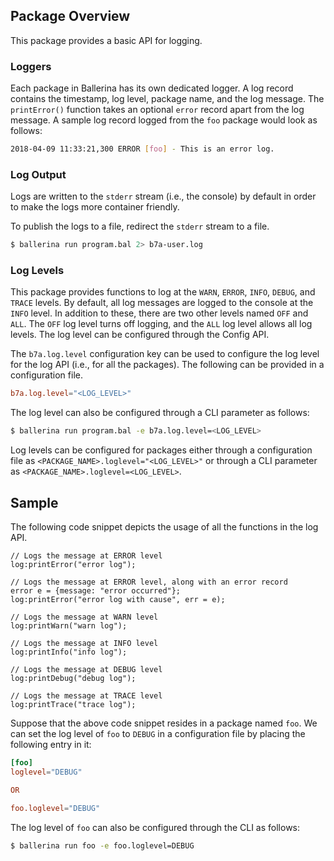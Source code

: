 ## Package Overview

This package provides a basic API for logging.

### Loggers 

Each package in Ballerina has its own dedicated logger. A log record contains the timestamp, log level, package name, and the log message. The `printError()` function takes an optional `error` record apart from the log message. A sample log record logged from the `foo` package would look as follows:
```bash
2018-04-09 11:33:21,300 ERROR [foo] - This is an error log.
```

### Log Output

Logs are written to the `stderr` stream (i.e., the console) by default in order to make the logs more container friendly.

To publish the logs to a file, redirect the `stderr` stream to a file.
```bash
$ ballerina run program.bal 2> b7a-user.log
```

### Log Levels

This package provides functions to log at the `WARN`, `ERROR`, `INFO`, `DEBUG`, and `TRACE` levels. By default, all log messages are logged to the console at the `INFO` level. In addition to these, there are two other levels named `OFF` and `ALL`. The `OFF` log level turns off logging, and the `ALL` log level allows all log levels. The log level can be configured through the Config API.

The `b7a.log.level` configuration key can be used to configure the log level for the log API (i.e., for all the packages). The following can be provided in a configuration file.
```toml
b7a.log.level="<LOG_LEVEL>"
```

The log level can also be configured through a CLI parameter as follows:
```bash
$ ballerina run program.bal -e b7a.log.level=<LOG_LEVEL>
```

Log levels can be configured for packages either through a configuration file as `<PACKAGE_NAME>.loglevel="<LOG_LEVEL>"` or through a CLI parameter as `<PACKAGE_NAME>.loglevel=<LOG_LEVEL>`.

## Sample  

The following code snippet depicts the usage of all the functions in the log API.
```ballerina
// Logs the message at ERROR level
log:printError("error log");

// Logs the message at ERROR level, along with an error record
error e = {message: "error occurred"};
log:printError("error log with cause", err = e);

// Logs the message at WARN level
log:printWarn("warn log");

// Logs the message at INFO level
log:printInfo("info log");

// Logs the message at DEBUG level
log:printDebug("debug log");

// Logs the message at TRACE level
log:printTrace("trace log");
```


Suppose that the above code snippet resides in a package named `foo`. We can set the log level of `foo` to `DEBUG` in a configuration file by placing the following entry in it:
```toml
[foo]
loglevel="DEBUG"

OR

foo.loglevel="DEBUG"
```

The log level of `foo` can also be configured through the CLI as follows:
```bash
$ ballerina run foo -e foo.loglevel=DEBUG
```
